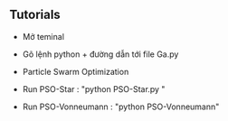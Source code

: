 ## Tutorials
- Mở teminal
- Gõ lệnh python + đường dẫn tới file Ga.py


- Particle Swarm Optimization
 - Run PSO-Star : "python PSO-Star.py "
 - Run PSO-Vonneumann : "python PSO-Vonneumann"
